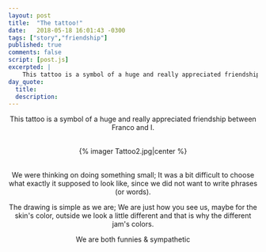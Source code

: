 ```yaml
---
layout: post
title:  "The tattoo!"
date:   2018-05-18 16:01:43 -0300
tags: ["story","friendship"]
published: true
comments: false
script: [post.js]
excerpted: |
    This tattoo is a symbol of a huge and really appreciated friendship...
day_quote:
  title:
  description:
---
```


<center>
This tattoo is a symbol of a huge and really appreciated friendship between Franco and I. <br/><br/>

{% imager Tattoo2.jpg|center %}
<br/>
<br/>


We were thinking on doing something small; It was a bit difficult to choose what exactly it supposed to look like, since we did not want to write phrases (or words).<br/>


The drawing is simple as we are; We are just how you see us, maybe for the skin's color, outside we look a little different and that is why the different jam's colors.<br/>

We are both funnies & sympathetic <br/>
</center>
